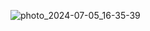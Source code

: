 ![photo_2024-07-05_16-35-39](https://github.com/mahdiahbabi/tournament-app/assets/106030365/154989ab-3f21-424d-b9b8-6a7cc9e6e96a)
